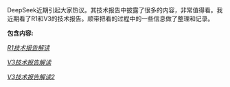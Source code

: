 DeepSeek近期引起大家热议。其技术报告中披露了很多的内容，非常值得看。我近期看了R1和V3的技术报告。顺带把看的过程中的一些信息做了整理和记录。

**包含内容:**


[*R1技术报告解读*](https://github.com/xiangyuliu/material_arrangement/blob/main/deepseek/R1%E6%8A%80%E6%9C%AF%E6%8A%A5%E5%91%8A%E8%A7%A3%E8%AF%BB.md)


[*V3技术报告解读*](https://github.com/xiangyuliu/material_arrangement/blob/main/deepseek/V3%E6%8A%80%E6%9C%AF%E6%8A%A5%E5%91%8A%E8%A7%A3%E8%AF%BB.md) 



[*V3技术报告解读2*](https://github.com/xiangyuliu/material_arrangement/blob/main/deepseek/V3%E6%8A%80%E6%9C%AF%E6%8A%A5%E5%91%8A%E8%A7%A3%E8%AF%BB2.md)

